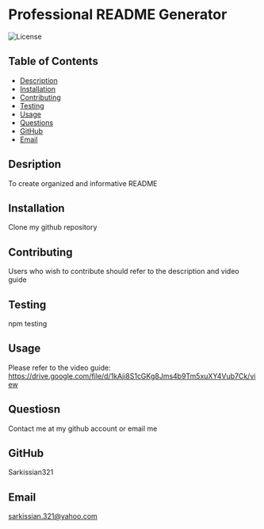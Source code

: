 # Professional README Generator

  ![License](https://img.shields.io/badge/License-MIT-blue.svg)

  ## Table of Contents

  * [Description](#description)
  * [Installation](#installation)
  * [Contributing](#contributing)
  * [Testing](#testing)
  * [Usage](#usage)
  * [Questions](#questions)
  * [GitHub](#github)
  * [Email](#email)

  ## Desription

  To create organized and informative README

  ## Installation

  Clone my github repository

  ## Contributing

  Users who wish to contribute should refer to the description and video guide

  ## Testing

  npm testing

  ## Usage

  Please refer to the video guide:
  https://drive.google.com/file/d/1kAji8S1cGKg8Jms4b9Tm5xuXY4Vub7Ck/view


  ## Questiosn

  Contact me at my github account or email me

  ## GitHub

  Sarkissian321

  ## Email

  sarkissian.321@yahoo.com
